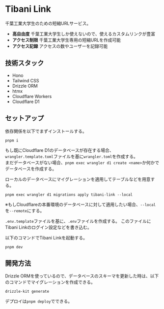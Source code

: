 # Tibani Link
千葉工業大学生のための短縮URLサービス。

- **高自由度** 千葉工業大学生しか使えないので、使えるカスタムリンクが豊富
- **アクセス制限** 千葉工業大学生専用の短縮URLを作成可能
- **アクセス記録** アクセスの数やユーザーを記録可能

## 技術スタック
- Hono
- Tailwind CSS
- Drizzle ORM
- htmx
- Cloudflare Workers
- Cloudflare D1

## セットアップ
依存関係を以下でまずインストールする。
```shell
pnpm i
```

もし既にCloudflare D1のデータベースが存在する場合、
`wrangler.template.toml`ファイルを基に`wrangler.toml`を作成する。  
まだデータベースがない場合、`pnpm exec wrangler d1 create <name>`か何かでデータベースを作成する。

ローカルのデータベースにマイグレーションを適用してテーブルなどを用意する。
```shell
pnpm exec wrangler d1 migrations apply tibani-link --local
```
※もしCloudflareの本番環境のデータベースに対して適用したい場合、`--local`を`--remote`にする。

`.env.template`ファイルを基に、`.env`ファイルを作成する。
このファイルにTibani Linkのログイン設定などを書き込む。

以下のコマンドでTibani Linkを起動する。
```shell
pnpm dev
```

## 開発方法
Drizzle ORMを使っているので、データベースのスキーマを更新した時は、以下のコマンドでマイグレーションを作成できる。
```shell
drizzle-kit generate
```
デプロイは`pnpm deploy`でできる。
